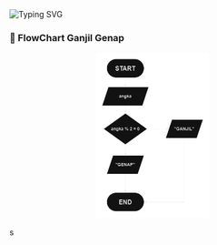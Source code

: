 <img src="https://readme-typing-svg.herokuapp.com?font=Fira+Code&duration=1000&pause=100&center=true&vCenter=true&width=435&lines=Bilangan;Ganjil;Genap;Prima" alt="Typing SVG" />

### 🔰 FlowChart Ganjil Genap

<p align="center"><img width="200px" src="https://raw.githubusercontent.com/galihsch/cpp-gallery/main/bilangan/ganjilGenapPrima/flow_ganjilGenap.png" /></p>s